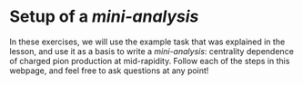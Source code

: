 # Setup of a *mini-analysis*

In these exercises, we will use the example task that was explained in the lesson, and use it as a basis to write a *mini-analysis*: centrality dependence of charged pion production at mid-rapidity.
Follow each of the steps in this webpage, and feel free to ask questions at any point!